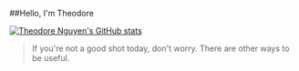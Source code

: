 ##Hello, I'm Theodore 

[![Theodore Nguyen's GitHub stats](https://github-readme-stats.vercel.app/api?username=btoann&show_icons=true&&theme=dark#gh-dark-mode-only&hide_border=true)](https://github.com/btoann)

> If you're not a good shot today, don't worry.
> There are other ways to be useful.

